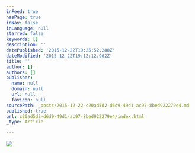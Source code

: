 ```yaml
---
inFeed: true
hasPage: true
inNav: false
inLanguage: null
starred: false
keywords: []
description: ''
datePublished: '2015-12-22T19:25:52.288Z'
dateModified: '2015-12-22T19:12:12.962Z'
title: ''
author: []
authors: []
publisher:
  name: null
  domain: null
  url: null
  favicon: null
sourcePath: _posts/2015-12-22-c20ad5d2-d6d9-49d1-ac97-8bed922279e4.md
published: true
url: c20ad5d2-d6d9-49d1-ac97-8bed922279e4/index.html
_type: Article

---
```

![](https://the-grid-user-content.s3-us-west-2.amazonaws.com/31092f50-bf04-4ccc-b42f-bc6d208e38f8.jpg)